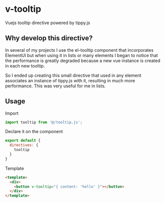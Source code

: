 # v-tooltip
Vuejs tooltip directive powered by tippy.js

## Why develop this directive?
In several of my projects I use the el-tooltip component that incorporates ElementUI but when using it in lists or many elements I began to notice that the performance is greatly degraded because a new vue instance is created in each new tooltip.

So I ended up creating this small directive that used in any element associates an instance of tippy.js with it, resulting in much more performance. This was very useful for me in lists.

## Usage

Import
```javascript
import tooltip from '@/tooltip.js';
```

Declare it on the component
```javascript
export default {
  directives: {
    tooltip
  }
}
```

Template
```html
<template>
  <div>
    <button v-tooltip="{ content: 'hello' }"></button>
  </div>
</template>
```
